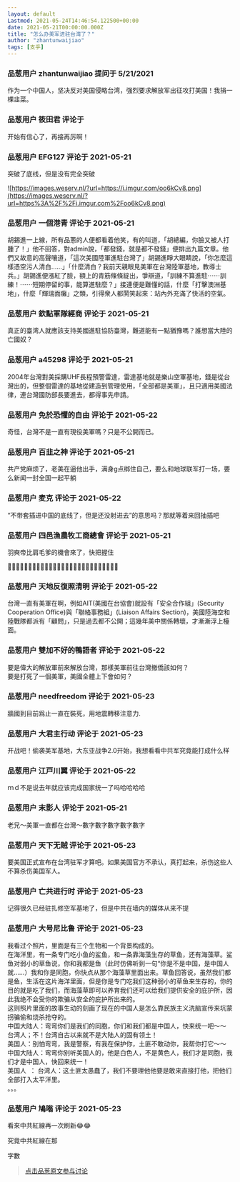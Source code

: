 ```yaml
---
layout: default
Lastmod: 2021-05-24T14:46:54.122500+00:00
date: 2021-05-21T00:00:00.000Z
title: "怎么办美军进驻台湾了？"
author: "zhantunwaijiao"
tags: [支乎]
---
```



### 品葱用户 **zhantunwaijiao** 提问于 5/21/2021
    
作为一个中国人，坚决反对美国侵略台湾，强烈要求解放军出征攻打美国！我捐一棵韭菜。
    
                

### 品葱用户 **筱田君** 评论于 
        
开始有信心了，再接再厉啊！
        
                

### 品葱用户 **EFG127** 评论于 2021-05-21
        
突破了底线，但是没有完全突破  
  
![https://images.weserv.nl/?url=https://i.imgur.com/oo6kCv8.png](https://images.weserv.nl/?url=https%3A%2F%2Fi.imgur.com%2Foo6kCv8.png)
        
                

### 品葱用户 **一個港青** 评论于 2021-05-21
        
胡錫進一上線，所有品蔥的人便都看着他笑，有的叫道，「胡總編，你臉又被人打腫了！」他不回答，對admin說，「都發錢，就是都不發錢」便排出九篇文章。他們又故意的高聲嚷道，「這次美國陸軍進駐台灣了」胡錫進睜大眼睛說，「你怎麼這樣憑空污人清白……」「什麼清白？我前天親眼見美軍在台灣陸軍基地，教導士兵。」胡錫進便漲紅了臉，額上的青筋條條綻出，爭辯道，「訓練不算進駐⋯⋯訓練！⋯⋯短期停留的事，能算進駐麼？」接連便是難懂的話，什麼「打擊澳洲基地」，什麼「輝瑞面癱」之類，引得衆人都鬨笑起來：站內外充滿了快活的空氣。
        
                

### 品葱用户 **欽點軍隊經商** 评论于 2021-05-21
        
真正的臺湾人就應該支持美國進駐協防臺灣，難道能有一點猶豫嗎？誰想當大陸的亡國奴？
        
                

### 品葱用户 **a45298** 评论于 2021-05-21
        
2004年台灣對美採購UHF長程預警雷達，雷達基地就是樂山空軍基地，錢是從台灣出的，但整個雷達的基地從建造到管理使用，「全部都是美軍」，且只適用美國法律，連台灣國防部長要進去，都得事先申請。
        
                

### 品葱用户 **免於恐懼的自由** 评论于 2021-05-22
        
奇怪，台灣不是一直有現役美軍嗎？只是不公開而已。
        
                

### 品葱用户 **百韭之神** 评论于 2021-05-21
        
共产党麻烦了，老美在逼他出手，满身g点绑住自己，要么和地球联军打一场，要么新闻一封全国一起平躺
        
                

### 品葱用户 **麦克** 评论于 2021-05-22
        
“不带套插进中国的底线了，但是还没射进去”的意思吗？那就等着来回抽插吧
        
                

### 品葱用户 **四邑漁農牧工商總會** 评论于 2021-05-21
        
羽奭帝比肩毛爹的機會來了，快把握住  
  
  
🤧👀🤧👀🤧👀🤧👀🤧👀🤧👀🤧👀🤧👀🤧👀🤧👀🤧👀🤧👀🤧👀🤧
        
                

### 品葱用户 **天地反復照清明** 评论于 2021-05-22
        
台灣一直有美軍在啊，例如AIT(美國在台協會)就設有「安全合作組」(Security Cooperation Office)與「聯絡事務組」(Liaison Affairs Section)，美國陸海空和陸戰隊都派有「顧問」，只是過去都不公開；這幾年美中關係轉壞，才漸漸浮上檯面。
        
                

### 品葱用户 **雙加不好的鴨語者** 评论于 2021-05-22
        
要是偉大的解放軍前來解放台灣，那樣美軍前往台灣撤僑該如何？  
要是打死了一個美軍，美國全體上下會如何？
        
                

### 品葱用户 **needfreedom** 评论于 2021-05-23
        
牆國到目前爲止一直在裝死，用地震轉移注意力.
        
                

### 品葱用户 **大君主行动** 评论于 2021-05-23
        
开战吧！偷袭美军基地，大东亚战争2.0开始，我想看看中共军究竟能打成什么样
        
                

### 品葱用户 **江戸川翼** 评论于 2021-05-22
        
ｍｄ不是说去年就应该完成国家统一了吗哈哈哈哈
        
                

### 品葱用户 **末影人** 评论于 2021-05-21
        
老兄～美軍一直都在台灣～數字數字數字數字數字
        
                

### 品葱用户 **天下无贼** 评论于 2021-05-23
        
要美国正式宣布在台湾驻军才算吧。如果美国官方不承认，真打起来，杀伤这些人不算杀伤美国军人。
        
                

### 品葱用户 **亡共进行时** 评论于 2021-05-23
        
记得很久已经驻扎修空军基地了，但是中共在墙内的媒体从来不提
        
                

### 品葱用户 **大号尼比鲁** 评论于 2021-05-23
        
我看过个照片，里面是有三个生物和一个背景构成的。  
在海洋里，有一条专门吃小鱼的鲨鱼，和一条靠海藻生存的草鱼，还有海藻草。鲨鱼对弱小的草鱼说，你和我都是鱼（此时仿佛听到一句“你是不是中国，是中国人就……）我和你是同胞，你快点从那个海藻草里面出来。草鱼回答说，虽然我们都是鱼，生活在这片海洋里面，但是你是专门吃我们这种弱小的草鱼来生存的，你的目的就是吃了我们，而海藻草即可以养育我们还可以给我们提供安全的庇护所，因此我绝不会受你的欺骗从安全的庇护所出来的。  
这则照片里面的故事生动的刻画了现在的中国人是怎么靠民族主义洗脑宣传来坑蒙拐骗偷和烧杀抢夺的。  
中国大陆人：弯弯你们是我们的同胞，你们和我们都是中国人，快来统一吧～～  
台湾人；不！台湾自古以来就不是大陆人的固有领土！  
美国人：别怕弯弯，我是警察，有我在保护你，土匪不敢动你，我帮你打它～～  
中国大陆人：弯弯你别听美国人的，他是白色人，不是黄色人，我们才是同胞，我们才是中国人，快回来统一！  
美国人  ： 台湾人：这土匪太愚蠢了，我们不要理他他要是敢来直接打他，把他们全部打入太平洋里。  
。。。
        
                

### 品葱用户 **鳩嗡** 评论于 2021-05-23
        
看來中共紅線再一次刷新😂😂  
  
究竟中共紅線在那   
  
字數
        
                





> [点击品葱原文参与讨论](https://pincong.rocks/question/38901)

